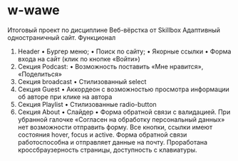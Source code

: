 # w-wawe
Итоговый проект по дисциплине Веб-вёрстка от Skillbox
Адаптивный одностраничный сайт. 
Функционал
1.	Header
  •	Бургер меню;
  •	Поиск по сайту;
  •	Якорные ссылки
  •	Форма входа на сайт (клик по кнопке «Войти»)
2.	Секция Podcast:
  •	Возможность поставить «Мне нравится», «Поделиться»
3.	Секция broadcast
  •	Стилизованный select
4.	Секция Guest
  •	Аккордеон с возможностью просмотра информации об авторе при клике на автора
5.	Секция Playlist
  •	Стилизованные radio-button
6.	Секция About
  •	Слайдер
  •	Форма обратной связи с валидацией. При убранной галочке «Согласен на обработку персональный данных» нет возможности отправить форму.
Все кнопки, ссылки имеют состояния hover, focus и active. Форма обратной связи работоспособна и отправляет данные на почту. Проработана кроссбраузерность страницы, доступность с клавиатуры.  

